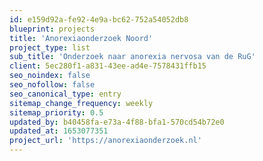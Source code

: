 ```yaml
---
id: e159d92a-fe92-4e9a-bc62-752a54052db8
blueprint: projects
title: 'Anorexiaonderzoek Noord'
project_type: list
sub_title: 'Onderzoek naar anorexia nervosa van de RuG'
client: 5ec280f1-a831-43ee-ad4e-7578431ffb15
seo_noindex: false
seo_nofollow: false
seo_canonical_type: entry
sitemap_change_frequency: weekly
sitemap_priority: 0.5
updated_by: b40458fa-e73a-4f88-bfa1-570cd54b72e0
updated_at: 1653077351
project_url: 'https://anorexiaonderzoek.nl'
---
```

